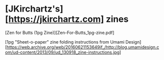 # [JKirchartz's][https://jkirchartz.com] zines

[Zen for Butts (1pg Zine)][Zen-For-Butts_1pg-zine.pdf]





[1pg "Sheet-o-paper" zine folding instructions from Umami Design][https://web.archive.org/web/20160621153649if_/http://blog.umamidesign.com/ud-content/2013/09/ud_130918_zine-instructions.jpg]
